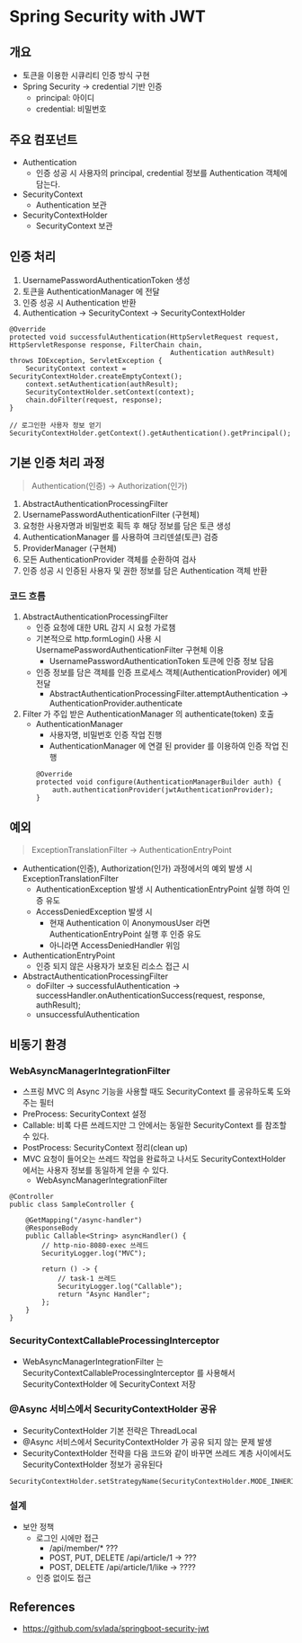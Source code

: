 # Spring Security with JWT

## 개요
- 토큰을 이용한 시큐리티 인증 방식 구현
- Spring Security -> credential 기반 인증
    - principal: 아이디
    - credential: 비밀번호

## 주요 컴포넌트
- Authentication
    - 인증 성공 시 사용자의 principal, credential 정보를 Authentication 객체에 담는다.
- SecurityContext
    - Authentication 보관
- SecurityContextHolder
    - SecurityContext 보관

## 인증 처리
1. UsernamePasswordAuthenticationToken 생성
2. 토큰을 AuthenticationManager 에 전달
3. 인증 성공 시 Authentication 반환
4. Authentication -> SecurityContext -> SecurityContextHolder
```
@Override
protected void successfulAuthentication(HttpServletRequest request, HttpServletResponse response, FilterChain chain,
                                        Authentication authResult) throws IOException, ServletException {
    SecurityContext context = SecurityContextHolder.createEmptyContext();
    context.setAuthentication(authResult);
    SecurityContextHolder.setContext(context);
    chain.doFilter(request, response);
}

// 로그인한 사용자 정보 얻기
SecurityContextHolder.getContext().getAuthentication().getPrincipal();
```

## 기본 인증 처리 과정
> Authentication(인증) -> Authorization(인가)
1. AbstractAuthenticationProcessingFilter
2. UsernamePasswordAuthenticationFilter (구현체)
3. 요청한 사용자명과 비밀번호 획득 후 해당 정보를 담은 토큰 생성
4. AuthenticationManager 를 사용하여 크리덴셜(토큰) 검증
5. ProviderManager (구현체)
6. 모든 AuthenticationProvider 객체를 순환하여 검사
7. 인증 성공 시 인증된 사용자 및 권한 정보를 담은 Authentication 객체 반환

### 코드 흐름
1. AbstractAuthenticationProcessingFilter
    - 인증 요청에 대한 URL 감지 시 요청 가로챔
    - 기본적으로 http.formLogin() 사용 시 UsernamePasswordAuthenticationFilter 구현체 이용
        - UsernamePasswordAuthenticationToken 토큰에 인증 정보 담음
    - 인증 정보를 담은 객체를 인증 프로세스 객체(AuthenticationProvider) 에게 전달
        - AbstractAuthenticationProcessingFilter.attemptAuthentication -> AuthenticationProvider.authenticate
2. Filter 가 주입 받은 AuthenticationManager 의 authenticate(token) 호출
    - AuthenticationManager
        - 사용자명, 비밀번호 인증 작업 진행
        - AuthenticationManager 에 연결 된 provider 를 이용하여 인증 작업 진행
        ```
        @Override
        protected void configure(AuthenticationManagerBuilder auth) {
            auth.authenticationProvider(jwtAuthenticationProvider);
        }
        ```
      
## 예외
> ExceptionTranslationFilter -> AuthenticationEntryPoint
- Authentication(인증), Authorization(인가) 과정에서의 예외 발생 시 ExceptionTranslationFilter
    - AuthenticationException 발생 시 AuthenticationEntryPoint 실행 하여 인증 유도
    - AccessDeniedException 발생 시 
        - 현재 Authentication 이 AnonymousUser 라면 AuthenticationEntryPoint 실행 후 인증 유도
        - 아니라면 AccessDeniedHandler 위임
- AuthenticationEntryPoint 
    - 인증 되지 않은 사용자가 보호된 리소스 접근 시
- AbstractAuthenticationProcessingFilter 
    - doFilter -> successfulAuthentication -> successHandler.onAuthenticationSuccess(request, response, authResult);
    - unsuccessfulAuthentication 
    

## 비동기 환경
### WebAsyncManagerIntegrationFilter
- 스프링 MVC 의 Async 기능을 사용할 때도 SecurityContext 를 공유하도록 도와주는 필터
- PreProcess: SecurityContext 설정
- Callable: 비록 다른 쓰레드지만 그 안에서는 동일한 SecurityContext 를 참조할 수 있다. 
- PostProcess: SecurityContext 정리(clean up)
- MVC 요청이 들어오는 쓰레드 작업을 완료하고 나서도 SecurityContextHolder 에서는 사용자 정보를 동일하게 얻을 수 있다.
    - WebAsyncManagerIntegrationFilter
```
@Controller
public class SampleController {

    @GetMapping("/async-handler")
    @ResponseBody
    public Callable<String> asyncHandler() {
        // http-nio-8080-exec 쓰레드
        SecurityLogger.log("MVC");

        return () -> {
            // task-1 쓰레드
            SecurityLogger.log("Callable");
            return "Async Handler";
        };
    }
}
```

### SecurityContextCallableProcessingInterceptor
- WebAsyncManagerIntegrationFilter 는 SecurityContextCallableProcessingInterceptor 를 사용해서 SecurityContextHolder 에 SecurityContext 저장

### @Async 서비스에서 SecurityContextHolder 공유
- SecurityContextHolder 기본 전략은 ThreadLocal
- @Async 서비스에서 SecurityContextHolder 가 공유 되지 않는 문제 발생
- SecurityContextHolder 전략을 다음 코드와 같이 바꾸면 쓰레드 계층 사이에서도 SecurityContextHolder 정보가 공유된다
```
SecurityContextHolder.setStrategyName(SecurityContextHolder.MODE_INHERITABLETHREADLOCAL);
```

### 설계
- 보안 정책
    - 로그인 시에만 접근
        - /api/member/*  ???
        - POST, PUT, DELETE /api/article/1 -> ??? 
        - POST, DELETE /api/article/1/like -> ????
    - 인증 없이도 접근

## References
- https://github.com/svlada/springboot-security-jwt